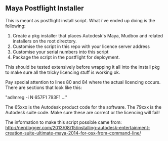 Maya Postflight Installer
-------------------------

This is meant as postflight install script. What i've ended up doing is the following:

1) Create a pkg installer that places Autodesk's Maya, Mudbox and related installers on the root directory.
2) Customise the script in this repo with your licence server address
3) Customise your serial numbers into this script
4) Package the script in the postflight for deployment.

This should be tested extensively before wrapping it all into the install pkg to make sure all the tricky licencing stuff is working ok.

Pay special attention to lines 80 and 84 where the actual licencing occurs. There are sections that look like this:

"adlmreg -i N 657F1 793F1 ..."

The 65xxx is the Autodesk product code for the software. The 79xxx is the Autodesk suite code. Make sure these are correct or the licencing will fail!

The information to make this script possible came from:
http://nerdlogger.com/2013/08/15/installing-autodesk-entertainment-creation-suite-ultimate-maya-2014-for-osx-from-command-line/
